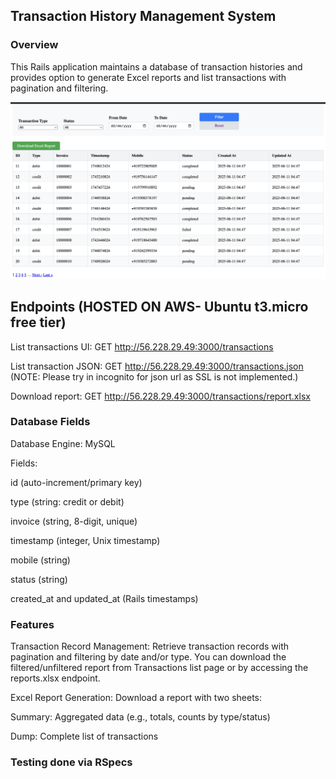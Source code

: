 ## Transaction History Management System

### Overview
This Rails application maintains a database of transaction histories and provides option to generate Excel reports and list transactions with pagination and filtering.

![Transaction report](lib/assets/atomx.png)

## Endpoints (HOSTED ON AWS- Ubuntu t3.micro free tier)
List transactions UI: GET http://56.228.29.49:3000/transactions

List transaction JSON: GET http://56.228.29.49:3000/transactions.json (NOTE: Please try in incognito for json url as SSL is not implemented.)

Download report: GET http://56.228.29.49:3000/transactions/report.xlsx


### Database Fields
Database Engine: MySQL

Fields:

id (auto-increment/primary key)

type (string: credit or debit)

invoice (string, 8-digit, unique)

timestamp (integer, Unix timestamp)

mobile (string)

status (string)

created_at and updated_at (Rails timestamps)

### Features
Transaction Record Management: Retrieve transaction records with pagination and filtering by date and/or type. You can download the filtered/unfiltered report from Transactions list page or by accessing the reports.xlsx endpoint.

Excel Report Generation: Download a report with two sheets:

Summary: Aggregated data (e.g., totals, counts by type/status)

Dump: Complete list of transactions

### Testing done via RSpecs